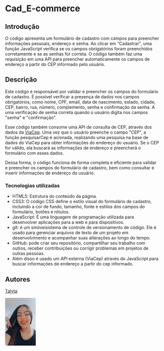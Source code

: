 # Cad_E-commerce

## Introdução
O código apresenta um formulário de cadastro com campos para preencher informações pessoais, endereço e senha. Ao clicar em "Cadastrar", uma função JavaScript verifica se os campos obrigatórios foram preenchidos corretamente e se as senhas for correta. O código também faz uma requisição em uma API para preencher automaticamente os campos de endereço a partir do CEP informado pelo usuário.

## Descrição
Este código é responsável por validar e preencher os campos do formulário de cadastro. É possível verificar a presença de dados nos campos obrigatórios, como nome, CPF, email, data de nascimento, estado, cidade, CEP, bairro, rua, número, complemento, senha e confirmação da senha. A uma verificação de senha correta quando o usuário digita nos campos "senha" e "confirmação".

Esse código também consome uma API de consulta de CEP, através dos dados da [ViaCep](https://viacep.com.br/). Uma vez que o usuário preenche o campo "CEP", a função pesquisarCep é acionada, realizando uma pesquisa na base de dados do ViaCep para obter informações do endereço do usuário. Se o CEP for válido, ela buscará as informações de endereço e preencherá o formulário com esses dados.

Dessa forma, o código funciona de forma completa e eficiente para validar e preencher os campos do formulário de cadastro, bem como consultar e inserir informações de endereço do usuário.


### Tecnologias utilizadas

- HTML5: Estrutura do conteúdo da página.
- CSS3: O código CSS define o estilo visual do formulário de cadastro, incluindo a cor de fundo, tamanho, fonte e estilos dos campos do formulário, botões e rótulos.
- JavaScript: É uma linguagem de programação utilizada para desenvolver aplicações para a web e para dispositivos.
- git: é um smóveisistema de controle de versionamento de código. Ele é usado para gerenciar arquivos de texto de um projeto em desenvolvimento e acompanhar suas alterações ao longo do tempo. 
- GitHub: pode criar seu repositório, compartilhar seu trabalho com outros, receber contribuições ou corrigir problemas em projetos de outras pessoas.
- Além disso é usado um API externa (ViaCep) através do JavaScript para buscar informações de endereço a partir do cep informado.

## Autores

[Talyta](https://github.com/poxxataly26/Cad_E-commerce/blob/main/img/foto.jpeg) 

<img src="https://github.com/poxxataly26/Cad_E-commerce/blob/main/img/foto.jpeg" width="100px">
